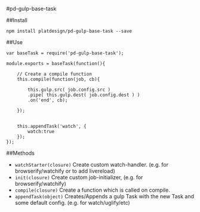 #pd-gulp-base-task

##Install

	npm install platdesign/pd-gulp-base-task --save

##Use


	var baseTask = require('pd-gulp-base-task');
	
	module.exports = baseTask(function(){
		
		// Create a compile function
		this.compile(function(job, cb){
			
			this.gulp.src( job.config.src )
			.pipe( this.gulp.dest( job.config.dest ) )
			.on('end', cb);
			
		});
		
		
		this.appendTask('watch', {
			watch:true
		});
	});

##Methods

- `watchStarter(closure)` Create custom watch-handler. (e.g. for browserify/watchify or to add livereload)
- `init(closure)` Create custom job-initializer, (e.g. for browserify/watchify)
- `compile(closure)` Create a function which is called on compile.
- `appendTask(object)` Creates/Appends a gulp Task with the new Task and some default config. (e.g. for watch/uglify/etc)





